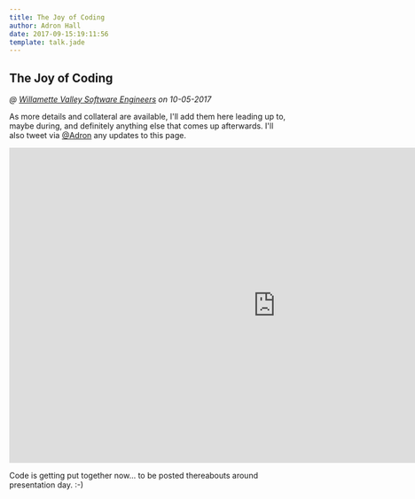 ```yaml
---
title: The Joy of Coding
author: Adron Hall
date: 2017-09-15:19:11:56
template: talk.jade
---
```

## The Joy of Coding
*@ [Willamette Valley Software Engineers]() on 10-05-2017*

As more details and collateral are available, I'll add them here leading up to, maybe during, and definitely anything else that comes up afterwards. I'll also tweet via [@Adron](https://twitter.com/Adron) any updates to this page.

<iframe src="https://docs.google.com/presentation/d/e/2PACX-1vQW5WL738X-5oWnLgZKGclHHvL7x2VOOUNNoxvl6bYLgLNozpmGThelZniCH98rNvnLNM2dOIDRtfpM/embed?start=false&loop=false&delayms=3000" frameborder="0" width="960" height="569" allowfullscreen="true" mozallowfullscreen="true" webkitallowfullscreen="true"></iframe>

Code is getting put together now... to be posted thereabouts around presentation day.  :-)